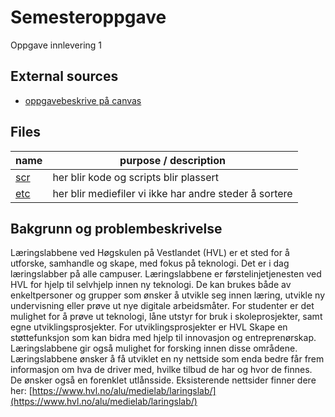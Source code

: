 # Semesteroppgave

Oppgave innlevering 1

## External sources

- [oppgavebeskrive på canvas](https://hvl.instructure.com/courses/31516/assignments/94528)

## Files

| name                                                                        | purpose / description                                           |
| --------------------------------------------------------------------------- | --------------------------------------------------------------- |
| [scr](/src/)                                                                | her blir kode og scripts blir plassert                          |
| [etc](/etc/)                                                                | her blir mediefiler vi ikke har andre steder å sortere          |

## Bakgrunn og problembeskrivelse
Læringslabbene ved Høgskulen på Vestlandet (HVL) er et sted for å utforske, samhandle og
skape, med fokus på teknologi. Det er i dag læringslabber på alle campuser.
Læringslabbene er førstelinjetjenesten ved HVL for hjelp til selvhjelp innen ny teknologi. De
kan brukes både av enkeltpersoner og grupper som ønsker å utvikle seg innen læring,
utvikle ny undervisning eller prøve ut nye digitale arbeidsmåter. For studenter er det
mulighet for å prøve ut teknologi, låne utstyr for bruk i skoleprosjekter, samt egne
utviklingsprosjekter. For utviklingsprosjekter er HVL Skape en støttefunksjon som kan bidra
med hjelp til innovasjon og entreprenørskap. Læringslabbene gir også mulighet for forsking
innen disse områdene.
Læringslabbene ønsker å få utviklet en ny nettside som enda bedre får frem informasjon
om hva de driver med, hvilke tilbud de har og hvor de finnes. De ønsker også en forenklet
utlånsside.
Eksisterende nettsider finner dere her: [https://www.hvl.no/alu/medielab/laringslab/](https://www.hvl.no/alu/medielab/laringslab/)
